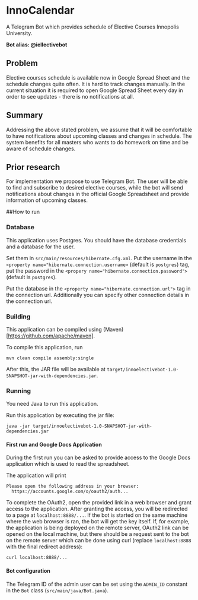 # InnoCalendar
A Telegram Bot which provides schedule of Elective Courses Innopolis University. 

**Bot alias: @iellectivebot**

## Problem
Elective courses schedule is available now in Google Spread Sheet and the schedule changes quite often. It is hard to track changes manually. In the current situation it is required to open Google Spread Sheet every day in order to see updates - there is no notifications at all.

## Summary
Addressing the above stated problem, we assume that it will be comfortable to have notifications about upcoming classes and changes in schedule. The system benefits for all masters who wants to do homework on time and be aware of schedule changes.

## Prior research
For implementation we propose to use Telegram Bot. The user will be able to find and subscribe to desired elective courses, while the bot will send notifications about changes in the official Google Spreadsheet and provide information of upcoming classes.   


##How to run

### Database
This application uses Postgres. You should have the database credentials
and a database for the user.

Set them in `src/main/resources/hibernate.cfg.xml`. Put the username
in the `<property name="hibernate.connection.username>` (default is `postgres`)
tag,
put the password in the `<propery name="hibernate.connection.password">`
(default is `postgres`).

Put the database in the `<property name="hibernate.connection.url">` tag in the
connection url. Additionally you can specify other connection details in the
connection url.

### Building
This application can be compiled using (Maven)[https://github.com/apache/maven].

To compile this application, run
```
mvn clean compile assembly:single

```

After this, the JAR file will be available at
`target/innoelectivebot-1.0-SNAPSHOT-jar-with-dependencies.jar`.

### Running
You need Java to run this application.

Run this application by executing the jar file:
```
java -jar target/innoelectivebot-1.0-SNAPSHOT-jar-with-dependencies.jar
```

#### First run and Google Docs Application
During the first run you can be asked to provide access to the Google Docs
application which is used to read the spreadsheet.

The application will print
```
Please open the following address in your browser:
  https://accounts.google.com/o/oauth2/auth...

```

To complete the OAuth2, open the provided link in a web browser and grant
access to the application. After granting the access, you will be redirected
to a page at `localhost:8888/...`. If the bot is started on the same machine
where the web browser is ran, the bot will get the key itself. If, for example,
the application is being deployed on the remote server, OAuth2 link can be
opened on the local machine, but there should be a request sent to the bot
on the remote server which can be done using curl (replace `localhost:8888`
with the final redirect address):
```
curl localhost:8888/...
```

#### Bot configuration
The Telegram ID of the admin user can be set using the `ADMIN_ID` constant
in the `Bot` class (`src/main/java/Bot.java`).

